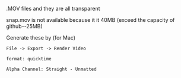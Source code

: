 .MOV files and they are all transparent

snap.mov is not available because it it 40MB (exceed the capacity of github--25MB)

Generate these by (for Mac)

```
File -> Export -> Render Video

format: quicktime

Alpha Channel: Straight - Unmatted

```
